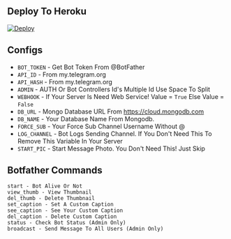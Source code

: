 
## Deploy To Heroku

<a href="https://heroku.com/deploy?template=https://github.com/gbrohit/TIC-Rename-Bot-1"><img src="https://www.herokucdn.com/deploy/button.svg" alt="Deploy"></a>



## Configs 

* `BOT_TOKEN`  - Get Bot Token From @BotFather
* `API_ID` - From my.telegram.org 
* `API_HASH` - From my.telegram.org
* `ADMIN` - AUTH Or Bot Controllers Id's Multiple Id Use Space To Split 
* `WEBHOOK` - If Your Server Is Need Web Service! Value = `True` Else Value = `False`
* `DB_URL`  - Mongo Database URL From https://cloud.mongodb.com
* `DB_NAME`  - Your Database Name From Mongodb. 
* `FORCE_SUB` - Your Force Sub Channel Username Without @
* `LOG_CHANNEL` - Bot Logs Sending Channel. If You Don't Need This To Remove This Variable In Your Server
* `START_PIC` - Start Message Photo. You Don't Need This! Just Skip

## Botfather Commands
```
start - Bot Alive Or Not
view_thumb - View Thumbnail
del_thumb - Delete Thumbnail
set_caption - Set A Custom Caption
see_caption - See Your Custom Caption
del_caption - Delete Custom Caption
status - Check Bot Status (Admin Only)
broadcast - Send Message To All Users (Admin Only)
```

